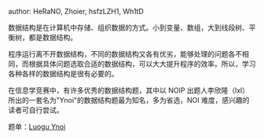 author: HeRaNO, Zhoier, hsfzLZH1, Wh1tD

数据结构是在计算机中存储、组织数据的方式。小到变量、数组，大到线段树、平衡树，都是数据结构。

程序运行离不开数据结构，不同的数据结构又各有优劣，能够处理的问题各不相同，而根据具体问题选取合适的数据结构，可以大大提升程序的效率。所以，学习各种各样的数据结构是很有必要的。

在信息学竞赛中，有许多优秀的数据结构题，其中以 NOIP 出题人李欣隆（lxl）所出的一套名为"Ynoi"的数据结构题最为知名，多为省选，NOI 难度，感兴趣的读者可自行尝试。

题单：[Luogu Ynoi](https://www.luogu.com.cn/problem/list?tag=348&page=1)
